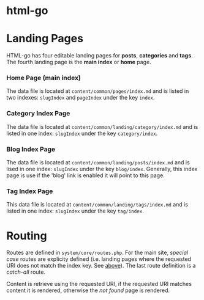 # html-go


# Landing Pages
HTML-go has four editable landing pages for **posts**, **categories** and **tags**. The fourth
landing page is the **main index** or **home** page.
### Home Page (main index)
The data file is located at ``content/common/pages/index.md`` and is
listed in two indexes: ``slugIndex`` and ``pageIndex`` under the key ``index``.
### Category Index Page
The data file is located at ``content/common/landing/category/index.md`` and
is listed in one index: ``slugIndex`` under the key ``category/index``.
### Blog Index Page
The data file is located at ``content/common/landing/posts/index.md`` and is
lised in one index: ``slugIndex`` under the key ``blog/index``. Generally,
this index page is use if the 'blog' link is enabled it will point to this page.
### Tag Index Page
This data file is located at ``content/common/landing/tags/index.md`` and
is listed in one index: ``slugIndex`` under the key ``tag/index``.

# Routing
Routes are defined in ``system/core/routes.php``. For the main site,
*special case* routes are explicity defined (i.e. landing pages where the requested
URI does not match the index key. See [above](#landing-pages)). The last route
definition is a *catch-all* route.

Content is retrieve using the requested URI, if the requested URI matches content
it is rendered, otherwise the *not found* page is rendered.
